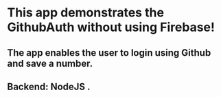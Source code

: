 # This app demonstrates the GithubAuth without using Firebase! 
## The app enables the user to login using Github and save a number. 
## Backend: NodeJS . 
